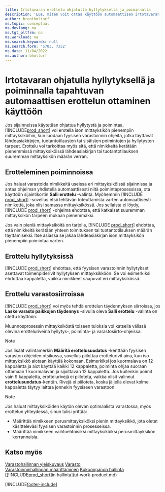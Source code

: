 ```yaml
---
title: Irtotavaran erottelu ohjatulla hyllytyksellä ja poiminnalla
description: 'Lue, miten voit ottaa käyttöön automaattisen irtotavaran erottelun ohjatulla hyllytyksellä ja poiminnalla sekä irtotavaran erottelun esimerkiksi poiminnassa, hyllytyksessä ja siirroissa.'
author: brentholtorf
ms.topic: conceptual
ms.devlang: na
ms.tgt_pltfrm: na
ms.workload: na
ms.search.keywords: null
ms.search.form: '5703, 7352'
ms.date: 11/04/2022
ms.author: bholtorf
---
```

# <a name="enable-automatic-breaking-bulk-with-directed-put-away-and-pick"></a><a name="enable-automatic-breaking-bulk-with-directed-put-away-and-pick"></a><a name="enable-automatic-breaking-bulk-with-directed-put-away-and-pick"></a>Irtotavaran ohjatulla hyllytyksellä ja poiminnalla tapahtuvan automaattisen erottelun ottaminen käyttöön

Jos sijainneissa käytetään ohjattua hyllytystä ja poimintaa, [!INCLUDE[prod_short](includes/prod_short.md)] voi erotella ison mittayksikön pienempiin mittayksiköihin, kun luodaan fyysisen varastoinnin ohjeita, jotka täyttävät lähdeasiakirjojen, tuotantotilausten tai sisäisten poimintojen ja hyllytysten tarpeet. Erottelu voi tarkoittaa myös sitä, että nimikkeitä kerätään pienemmissä mittayksiköissä lähdeasiakirjan tai tuotantotilauksen suuremman mittayksikön määrän verran.

## <a name="breakbulk-in-picks"></a><a name="breakbulk-in-picks"></a><a name="breakbulk-in-picks"></a>Erotteleminen poiminnoissa

Jos haluat varastoida nimikkeitä useissa eri mittayksiköissä sijainnissa ja antaa ohjelman yhdistellä automaattisesti niitä poimintaprosessissa, ota käyttöön sijaintikortin **Salli erottelu** -valinta. Myöhemmin [!INCLUDE [prod_short](includes/prod_short.md)] -sovellus etsii tehtävän toteuttamista varten automaattisesti nimikettä, joka olisi samassa mittayksikössä. Jos sellaista ei löydy, [!INCLUDE [prod_short](includes/prod_short.md)] -ohjelma ehdottaa, että katkaiset suuremman mittayksikön tarpeen mukaan pienemmäksi.  

Jos vain pieniä mittayksiköitä on tarjolla, [!INCLUDE [prod_short](includes/prod_short.md)] ehdottaa, että nimikkeitä kerätään yhteen toimituksen tai tuotantotilauksen määrän täyttämiseksi. Itse asiassa se jakaa lähdeasiakirjan ison mittayksikön pienempiin poimintaa varten.  

## <a name="breakbulk-in-put-aways"></a><a name="breakbulk-in-put-aways"></a><a name="breakbulk-in-put-aways"></a>Erottelu hyllytyksissä

[!INCLUDE [prod_short](includes/prod_short.md)] ehdottaa, että fyysisen varastoinnin hyllytykset asettavat toimenpiderivit hyllytyksen mittayksikköön. Se voi esimerkiksi ehdottaa kappaletta, vaikka nimikkeet saapuvat eri mittayksikössä.  

## <a name="breakbulk-in-movements"></a><a name="breakbulk-in-movements"></a><a name="breakbulk-in-movements"></a>Erottelu varastosiirroissa

[!INCLUDE [prod_short](includes/prod_short.md)] voi myös tehdä erottelun täydennyksen siirroissa, jos **Laske varasto paikkojen täydennys** -sivulla oleva **Salli erottelu** -valinta on otettu käyttöön.  

Muunnosprosessin mittayksiköstä toiseen tuloksia voi katsella välissä olevina erotteluriveinä hyllytys-, poiminta- ja varastosiirto-ohjeissa.  

> [!NOTE]  
> Jos lisäät valintamerkin **Määritä erottelusuodatus** -kenttään fyysisen varaston ohjeiden otsikossa, sovellus piilottaa erottelurivit aina, kun iso mittayksikkö aiotaan käyttää kokonaan. Esimerkiksi jos kuormalava on 12 kappaletta ja aiot käyttää kaikki 12 kappaletta, poiminta ohjaa suoraan ottamaan 1 kuormalavan ja sijoittavan 12 kappaletta. Jos kuitenkin poimit vain 9 kappaletta, erottelurivejä ei piiloteta, vaikka olisit valinnut **erottelusuodatus**-kentän. Rivejä ei piiloteta, koska jäljellä olevat kolme kappaletta täytyy laittaa jonnekin fyysiseen varastoon.  

> [!NOTE]  
> Jos haluat mittayksiköiden käytön olevan optimaalista varastossa, myös erottelun yhteydessä, sinun tulisi yrittää:  
>
> - Määrittää nimikkeen perusmittayksiköksi pienin mittayksikkö, jota oletat käsitteleväsi fyysisen varastoinnin prosesseissa.  
> - Määrittää nimikkeen vaihtoehtoisiksi mittayksiköiksi perusmittayksikön kerrannaisia.  

## <a name="see-also"></a><a name="see-also"></a><a name="see-also"></a>Katso myös

[Varastohallinnan yleiskuvaus](design-details-warehouse-management.md)
[Varasto](inventory-manage-inventory.md)  
[Varastoinninhallinnan määrittäminen](warehouse-setup-warehouse.md) 
[Kokoonpanon hallinta](assembly-assemble-items.md)
[[!INCLUDE[prod_short](includes/prod_short.md)]in hallinta](ui-work-product.md)  


[!INCLUDE[footer-include](includes/footer-banner.md)]
